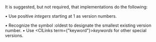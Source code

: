  



It is suggested, but not required, that implementations do the following: 



*•* Use positive *integers* starting at 1 as version numbers. 



*•* Recognize the symbol :oldest to designate the smallest existing version number. *•* Use <ClLinks  term={"keyword"}><i>keywords</i></ClLinks> for other special versions. 







 



 



